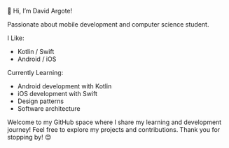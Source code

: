 👋 Hi, I’m David Argote!

Passionate about mobile development and computer science student.

I Like:
- Kotlin / Swift
- Android / iOS

Currently Learning:
- Android development with Kotlin
- iOS development with Swift
- Design patterns
- Software architecture

Welcome to my GitHub space where I share my learning and development journey! Feel free to explore my projects and contributions. Thank you for stopping by! 😊
